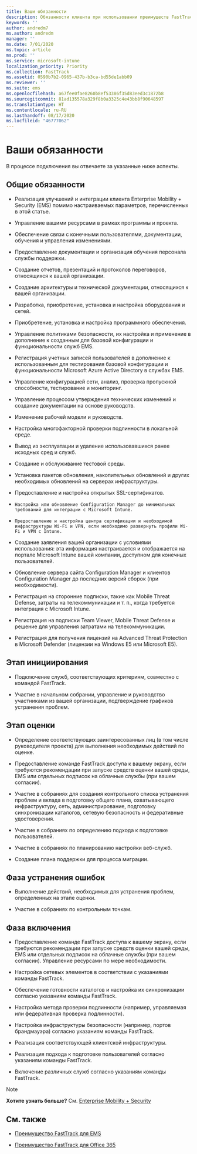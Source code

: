 ```yaml
---
title: Ваши обязанности
description: Обязанности клиента при использовании преимуществ FastTrack Center
keywords: ''
author: andredm7
ms.author: andredm
manager: ''
ms.date: 7/01/2020
ms.topic: article
ms.prod: ''
ms.service: microsoft-intune
localization_priority: Priority
ms.collection: FastTrack
ms.assetid: 0590b7b2-0965-437b-b3ca-bd55de1abb09
ms.reviewer: ''
ms.suite: ems
ms.openlocfilehash: a67fee0fae8260b8ef53386f35d83eed3c1872b8
ms.sourcegitcommit: 81ad135578a329f8b0a3325c4e43bb8f90648597
ms.translationtype: HT
ms.contentlocale: ru-RU
ms.lasthandoff: 08/17/2020
ms.locfileid: "46777062"
---
```

# <a name="your-responsibilities"></a>Ваши обязанности

В процессе подключения вы отвечаете за указанные ниже аспекты.

## <a name="general-responsibilities"></a>Общие обязанности

-   Реализация улучшений и интеграции клиента Enterprise Mobility + Security (EMS) помимо настраиваемых параметров, перечисленных в этой статье. 

-   Управление вашими ресурсами в рамках программы и проекта.

-   Обеспечение связи с конечными пользователями, документации, обучения и управления изменениями.

-   Предоставление документации и организация обучения персонала службы поддержки.

-   Создание отчетов, презентаций и протоколов переговоров, относящихся к вашей организации.

-   Создание архитектуры и технической документации, относящихся к вашей организации.

-   Разработка, приобретение, установка и настройка оборудования и сетей.

-   Приобретение, установка и настройка программного обеспечения.

-   Управление политиками безопасности, их настройка и применение в дополнение к созданным для базовой конфигурации и функциональности служб EMS.

-   Регистрация учетных записей пользователей в дополнение к использованным для тестирования базовой конфигурации и функциональности Microsoft Azure Active Directory в службах EMS.

-   Управление конфигурацией сети, анализ, проверка пропускной способности, тестирование и мониторинг.

-   Управление процессом утверждения технических изменений и создание документации на основе руководств.

-   Изменение рабочей модели и руководств.

-   Настройка многофакторной проверки подлинности в локальной среде.

-   Вывод из эксплуатации и удаление использовавшихся ранее исходных сред и служб.

-   Создание и обслуживание тестовой среды.

-   Установка пакетов обновления, накопительных обновлений и других необходимых обновлений на серверах инфраструктуры.

-   Предоставление и настройка открытых SSL-сертификатов.

-     Настройка или обновление Configuration Manager до минимальных требований для интеграции с Microsoft Intune.

-     Предоставление и настройка центра сертификации и необходимой инфраструктуры Wi-Fi и VPN, если необходимо развернуть профили Wi-Fi и VPN с Intune.

-   Создание заявления вашей организации с условиями использования: эта информация настраивается и отображается на портале Microsoft Intune вашей компании, доступном для конечных пользователей.

-   Обновление сервера сайта Configuration Manager и клиентов Configuration Manager до последних версий сборок (при необходимости).

-   Регистрация на сторонние подписки, такие как Mobile Threat Defense, затраты на телекоммуникации и т. п., когда требуется интеграция с Microsoft Intune.

-   Регистрация на подписки Team Viewer, Mobile Threat Defense и решение для управления затратами на телекоммуникации.

-   Регистрация для получения лицензий на Advanced Threat Protection в Microsoft Defender (лицензии на Windows E5 или Microsoft E5).

## <a name="initiate-phase"></a>Этап инициирования

-   Подключение служб, соответствующих критериям, совместно с командой FastTrack.

-   Участие в начальном собрании, управление и руководство участниками из вашей организации, подтверждение графиков устранения проблем.

## <a name="assess-phase"></a>Этап оценки

-   Определение соответствующих заинтересованных лиц (в том числе руководителя проекта) для выполнения необходимых действий по оценке.

-   Предоставление команде FastTrack доступа к вашему экрану, если требуются рекомендации при запуске средств оценки вашей среды, EMS или отдельных подписок на облачные службы (при вашем согласии).

-   Участие в собраниях для создания контрольного списка устранения проблем и вклада в подготовку общего плана, охватывающего инфраструктуру, сеть, администрирование, подготовку синхронизации каталогов, сетевую безопасность и федеративные удостоверения.

-   Участие в собраниях по определению подхода к подготовке пользователей.

-   Участие в собраниях по планированию настройки веб-служб.

-   Создание плана поддержки для процесса миграции.

## <a name="remediate-phase"></a>Фаза устранения ошибок

-   Выполнение действий, необходимых для устранения проблем, определенных на этапе оценки.

-   Участие в собраниях по контрольным точкам.

## <a name="enable-phase"></a>Фаза включения

-   Предоставление команде FastTrack доступа к вашему экрану, если требуются рекомендации при запуске средств оценки вашей среды, EMS или отдельных подписок на облачные службы (при вашем согласии). Управление ресурсами по мере необходимости.

-   Настройка сетевых элементов в соответствии с указаниями команды FastTrack.

-   Обеспечение готовности каталогов и настройка их синхронизации согласно указаниям команды FastTrack.

-   Настройка метода проверки подлинности (например, управляемая или федеративная проверка подлинности). 

-   Настройка инфраструктуры безопасности (например, портов брандмауэра) согласно указаниям команды FastTrack.

-   Реализация соответствующей клиентской инфраструктуры.

-   Реализация подхода к подготовке пользователей согласно указаниям команды FastTrack.

-   Включение различных служб согласно указаниям команды FastTrack.

> [!NOTE]
> **Хотите узнать больше?** См. [Enterprise Mobility + Security](https://www.microsoft.com/cloud-platform/enterprise-mobility)

## <a name="see-also"></a>См. также

- [Преимущество FastTrack для EMS](EMS-fasttrack-benefit-for-EMS.md)

- [Преимущество FastTrack для Office 365](O365-fasttrack-benefit-for-office-365.md)

